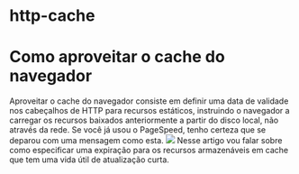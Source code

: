 # http-cache
<h1>Como aproveitar o cache do navegador</h1>
Aproveitar o cache do navegador consiste em definir uma data de validade nos cabeçalhos de HTTP para recursos estáticos, instruindo o navegador a carregar os recursos baixados anteriormente a partir do disco local, não através da rede. Se você já usou o PageSpeed, tenho certeza que se deparou com uma mensagem como esta.
<img src="images/1.jpg" />
Nesse artigo vou falar sobre como especificar uma expiração para os recursos armazenáveis em cache que tem uma vida útil de atualização curta.
